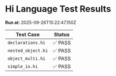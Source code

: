 # Hi Language Test Results

**Run at:** 2025-09-26T15:22:47.150Z

| Test Case | Status |
|-----------|--------|
| `declarations.hi` | ✅ PASS |
| `nested_object.hi` | ✅ PASS |
| `object_multi.hi` | ✅ PASS |
| `simple_io.hi` | ✅ PASS |
